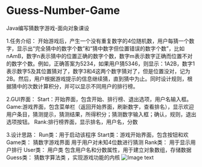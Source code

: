 # Guess-Number-Game
Java编写猜数字游戏-面向对象课设

1.任务介绍：
开始游戏后，产生一个没有重复数字的4位随机数，用户每猜一个数字，显示出“完全猜中的数字个数”和“猜中数字但位置错误的数字个数”，比如nAmB，数字n表示猜中的位置正确的数字个数，数字m表示数字正确而位置不对的数字个数。例如，正确答案为5234，如果用户猜5346，则显示：1A2B，数字1表示数字5及其位置猜对了，数字3和4这两个数字猜对了，但是位置没对，记为2B。然后，用户根据游戏提示的信息继续猜，直到猜中为止。同时设计规则，根据猜中的次数计算积分，并可以显示不同用户的排行榜。

2.GUI界面：
Start：开始界面，包含开始、排行榜、退出选项，用户名输入框。
Game:游戏界面，包含菜单栏（返回开始界面，刷新数字，查看排名），显示欢迎用户条目，猜测提示，猜测结果，所得积分；猜测数字输入框；确认，规则，退出选项按钮。
Rank:排行榜界面，显示排名，用户名，分数

3.设计思路：
Run类：用于启动该程序
Start类：游戏开始界面，包含按钮和欢
Game类： 猜数字游戏界面 用于用户对未知4位数进行猜测
Rank类： 用于显示用户排行
User类： 用户类 包含用户名和分数属性，用于建立对象数组，存储数据
Guess类： 猜数字算法类 ，实现游戏功能的内核
![Image text](https://github.com/yguo18/CircleFollowButton/raw/master/Assets/Image/xiaoguotu.png)
